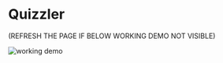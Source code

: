 # Quizzler

(REFRESH THE PAGE IF BELOW WORKING DEMO NOT VISIBLE)


![working demo](20200521_215056.gif)

